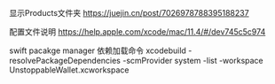 显示Products文件夹
https://juejin.cn/post/7026978788395188237

配置文件说明
https://help.apple.com/xcode/mac/11.4/#/dev745c5c974

swift pacakge manager 依赖加载命令
xcodebuild -resolvePackageDependencies -scmProvider system -list -workspace UnstoppableWallet.xcworkspace